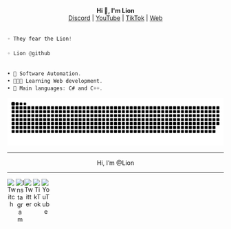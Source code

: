 <p align='center'>
  <b>Hi 👋, I'm Lion</b><br>
  <a href="https://discord.gg/stoppados">Discord</a> |
  <a href="https://www.youtube.com/channel/UCmxl6u47AZmJC1x7RC_JdCw">YouTube</a> |
  <a href="https://www.tiktok.com/@lionfivem">TikTok</a> |
   <a href="https://fir3.cc/lion7">Web</a> 



```py

◦ They fear the Lion!

◦ Lion @github

```
```csharp

• 🤖 Software Automation.
• 👨🏻‍💻 Learning Web development.
• 🌟 Main languages: C# and C++.
```

<div align="center">
  <img  src="https://github.com/1999AZZAR/1999AZZAR/blob/main/resources/img/grid-snake.svg"
       alt="snake" /></a>
</div>


--------------------------------------
										
 <p align="center"> Hi, I’m @Lion

--------------------------------------
<div align='center'>
  <div style='text-align: center;'>
    <a href="https://simpleicons.now.sh/twitch/6366f1">
      <img align="left" alt="Twitch" width="20px" src="https://simpleicons.vercel.app/twitch/6366f1" />
    </a>
    <a href="https://simpleicons.vercel.app/instagram/6366f1">
      <img align="left" alt="Instagram" width="20px" src="https://simpleicons.vercel.app/instagram/6366f1" />
    </a>
    <a href="https://simpleicons.vercel.app/twitter/6366f1">
      <img align="left" alt="Twitter" width="20px" src="https://simpleicons.vercel.app/twitter/6366f1" />
    </a>
    <a href="https://simpleicons.vercel.app/tiktok/6366f1">
      <img align="left" alt="TikTok" width="20px" src="https://simpleicons.vercel.app/tiktok/6366f1" />
    </a>
    <a href="https://simpleicons.vercel.app/youtube/6366f1">
      <img align="left" alt="YouTube" width="20px" src="https://simpleicons.vercel.app/youtube/6366f1" />
    </a>
    <a href="https://instagra.com/anawhty">
      <img align="left" alt "Ana's Instagram" width="20px" src="https://simpleicons.vercel.app/instagram/6366f1" />
    </a>
  </div>
</div>






 

